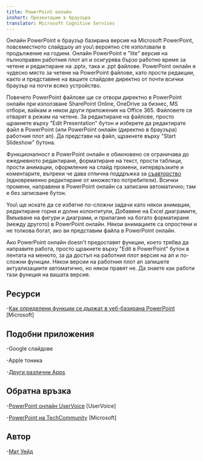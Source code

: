 ```yaml
---
title: PowerPoint онлайн
inshort: Презентации в браузъра
translator: Microsoft Cognitive Services
---
```


Онлайн PowerPoint е браузър базирана версия на Microsoft PowerPoint,
повсеместното слайдшоу ап you\ вероятно сте използвали в продължение на години.
Онлайн PowerPoint е \"lite\" версия на пълноправен работния плот ап
и осигурява бързо работно време за четене и редактиране на .pptx, така и .ppt
файлове. PowerPoint онлайн е чудесно място за четене на PowerPoint файлове, като
прости редакции, както и представяне на вашите слайдове директно от почти всички
браузър на почти всяко устройство.

Повечето PowerPoint файлове ще се отвори директно в PowerPoint онлайн при използване
SharePoint Online, OneDrive за бизнес, MS отбори, вайкам и някои
други приложения на Office 365. Файловете се отварят в режим на четене. За редактиране на файлове,
просто щракнете върху \"Edit Presentation\" бутон и изберете да редактирате
файл в PowerPoint (или PowerPoint онлайн (директно в браузъра)
работния плот ап). Да представи на файл, щракнете върху \"Start Slideshow\" бутона.

Функционалност в PowerPoint онлайн е обикновено се ограничава до ежедневното
редактиране, форматиране на текст, прости таблици, прости анимации, оформление на слайд
промени, хипервръзките и коментарите, въпреки че дава отлична поддръжка
за [съавторство](http://icsh.pt/CoAuthoring) (едновременно редактиране от
множество потребители). Всички промени, направени в PowerPoint онлайн са записани
автоматично; там е без записване бутон.

You\ ще искате да се избегне по-сложни задачи като някои анимации, редактиране
горни и долни колонтитули, Добавяне на Excel диаграмите, Вмъкване на фигури и диаграми,
и прилагане на богато форматиране (между другото) в PowerPoint онлайн. Някои
анимациите са опростени и не толкова богат, ако ви представим файла в
PowerPoint онлайн.

Ако PowerPoint онлайн doesn\'t предоставят функции, което трябва да направите
работа, просто щракнете върху \"Edit в PowerPoint\" бутон в лентата на менюто, за да
достъп на работния плот версия на ап и по-сложни функции.
Някои версии на работния плот ап запишете актуализациите автоматично, но някои правят
не. Да знаете как работи тази функция на вашата версия.

Ресурси
---------

-[Как определени функции се държат в уеб-базирана
    PowerPoint](https://support.office.com/en-us/article/How-certain-features-behave-in-web-based-PowerPoint-A931F0C8-1305-4428-8F7C-9CFA00EF28C5)
    \[Microsoft\]

Подобни приложения
--------------------

-Google слайдове

-Apple тоника

-[Други различни
    Apps](https://en.wikipedia.org/wiki/Presentation_program)

Обратна връзка
---------

-[PowerPoint онлайн UserVoice](https://powerpoint.uservoice.com/forums/270149-powerpoint-online)
    \[UserVoice\]

-[PowerPoint на TechCommunity](https://techcommunity.microsoft.com/t5/PowerPoint-Office-Mix/ct-p/PowerPoint)
    \[Microsoft\]

Автор
---------

-[Мат Уейд](https://www.linkedin.com/in/thatmattwade/)


